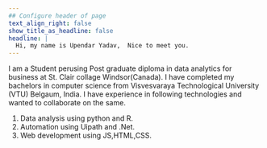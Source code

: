 ```yaml
---
## Configure header of page
text_align_right: false
show_title_as_headline: false
headline: |
  Hi, my name is Upendar Yadav,  Nice to meet you.
---
```


<!-- this is a subheadline --> 
I am a Student perusing Post graduate diploma in data analytics for business at St. Clair collage Windsor(Canada). I have completed my bachelors in computer science from Visvesvaraya Technological University (VTU) Belgaum, India. 
I have experience in following technologies and wanted to collaborate on the same.
1. Data analysis using python and R.
2. Automation using Uipath and .Net.
3. Web development using JS,HTML,CSS. 
